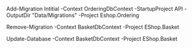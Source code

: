 Add-Migration Intitial -Context OrderingDbContext -StartupProject API -OutputDir "Data/Migrations" -Project Eshop.Ordering

Remove-Migration -Context BasketDbContext -Project EShop.Basket

Update-Database -Context BasketDbContext -Project EShop.Basket